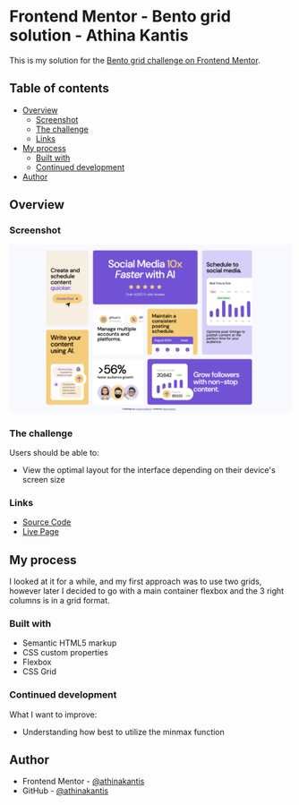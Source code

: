 # Frontend Mentor - Bento grid solution - Athina Kantis

This is my solution for the [Bento grid challenge on Frontend Mentor](https://www.frontendmentor.io/challenges/bento-grid-RMydElrlOj).

## Table of contents

- [Overview](#overview)
  - [Screenshot](#screenshot)
  - [The challenge](#the-challenge)
  - [Links](#links)
- [My process](#my-process)
  - [Built with](#built-with)
  - [Continued development](#continued-development)
- [Author](#author)

## Overview

### Screenshot

![Desktop View](FinalSolution_Images/desktopView_Athina_Kantis.png)

### The challenge

Users should be able to:

- View the optimal layout for the interface depending on their device's screen size

### Links

- [Source Code](https://athinakantis.github.io/Front_End_Mentor/LaunchCountdown/index.html)
- [Live Page](https://athinakantis.github.io/Front_End_Mentor/BentoGrid/bentogrid.html)

## My process

I looked at it for a while, and my first approach was to use two grids, however later I decided to go with a main container flexbox and the 3 right columns is in a grid format.

### Built with

- Semantic HTML5 markup
- CSS custom properties
- Flexbox
- CSS Grid

### Continued development

What I want to improve:

- Understanding how best to utilize the minmax function

## Author

- Frontend Mentor - [@athinakantis](https://www.frontendmentor.io/profile/athinakantis)
- GitHub - [@athinakantis](https://github.com/athinakantis)
